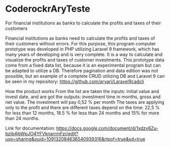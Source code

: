 # CoderockrAryTeste
For financial institutions as banks to calculate the profits and taxes of their customers

Financial institutions as banks need to calculate the profits and taxes of their customers without errors. For this purpose, this program computer prototype was developed in PHP utilizing Laravel 9 framework, which has many years of developing and is very complete. 
It is a way to calculate and visualize the profits and taxes of customer investments. This prototype data come from a fixed data list, because it is an experimental program but can be adapted to utilize a DB. Therefore pagination and data edition was not possible, but an example of a complete CRUD utilizing DB  and Laravel 9 can be seen in my repository: https://github.com/aryarj/Laravel9cadcli

How the product works 
From the list are taken the inputs: initial value and invest date, and are got the outputs: investment time in months, gross and net value.
The investment will pay 0,52 % per month
The taxes are applying only to the profit and there are different taxes depend on the time:
22,5 % for less than 12 months,
18.5 % for less than 24 months and
15% for more than 24 months.

Link for documentation:
https://docs.google.com/document/d/1xdzv6Zu-bzib4jbWpJO4YFVknarrmFzr/edit?usp=sharing&ouid=109132084636540939316&rtpof=true&sd=true

